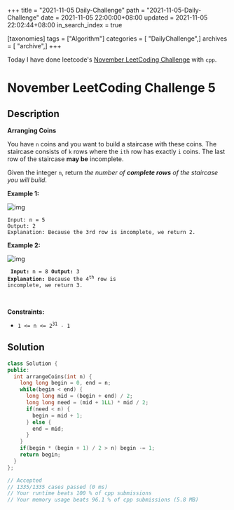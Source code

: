 +++
title = "2021-11-05 Daily-Challenge"
path = "2021-11-05-Daily-Challenge"
date = 2021-11-05 22:00:00+08:00
updated = 2021-11-05 22:02:44+08:00
in_search_index = true

[taxonomies]
tags = ["Algorithm"]
categories = [ "DailyChallenge",]
archives = [ "archive",]
+++

Today I have done leetcode's [November LeetCoding Challenge](https://leetcode.com/problems/arranging-coins/) with `cpp`.

<!-- more -->

# November LeetCoding Challenge 5

## Description

**Arranging Coins**

You have `n` coins and you want to build a staircase with these coins. The staircase consists of `k` rows where the `ith` row has exactly `i` coins. The last row of the staircase **may be** incomplete.

Given the integer `n`, return *the number of **complete rows** of the staircase you will build*.

 

**Example 1:**

![img](https://assets.leetcode.com/uploads/2021/04/09/arrangecoins1-grid.jpg)

```
Input: n = 5
Output: 2
Explanation: Because the 3rd row is incomplete, we return 2.
```

**Example 2:**

![img](https://assets.leetcode.com/uploads/2021/04/09/arrangecoins2-grid.jpg)

<code><pre>
<strong>Input:</strong> n = 8
<strong>Output:</strong> 3
<strong>Explanation:</strong> Because the 4<sup>th</sup> row is incomplete, we return 3.
</pre></code>

<p>&nbsp;</p>
<p><strong>Constraints:</strong></p>

<ul>
	<li><code>1 &lt;= n &lt;= 2<sup>31</sup> - 1</code></li>
</ul>


## Solution

``` cpp
class Solution {
public:
  int arrangeCoins(int n) {
    long long begin = 0, end = n;
    while(begin < end) {
      long long mid = (begin + end) / 2;
      long long need = (mid + 1LL) * mid / 2;
      if(need < n) {
        begin = mid + 1;
      } else {
        end = mid;
      }
    }
    if(begin * (begin + 1) / 2 > n) begin -= 1;
    return begin;
  }
};

// Accepted
// 1335/1335 cases passed (0 ms)
// Your runtime beats 100 % of cpp submissions
// Your memory usage beats 96.1 % of cpp submissions (5.8 MB)
```
